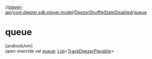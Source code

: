 //[player-api](../../../index.md)/[com.deezer.sdk.player.model](../index.md)/[DeezerShuffleStateDisabled](index.md)/[queue](queue.md)

# queue

[androidJvm]\
open override val [queue](queue.md): [List](https://kotlinlang.org/api/latest/jvm/stdlib/kotlin.collections/-list/index.html)&lt;[TrackDeezerPlayable](../-track-deezer-playable/index.md)&gt;
